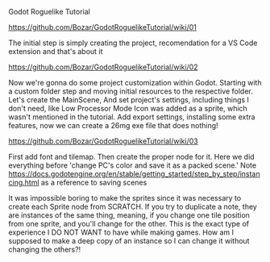 Godot Roguelike Tutorial

https://github.com/Bozar/GodotRoguelikeTutorial/wiki/01

The initial step is simply creating the project, recomendation for a VS Code extension and that's about it 

https://github.com/Bozar/GodotRoguelikeTutorial/wiki/02

Now we're gonna do some project customization within Godot. Starting with a custom folder step and moving initial resources to the respective folder.
Let's create the MainScene, 
And set project's settings, including things I don't need, like Low Processor Mode
Icon was added as a sprite, which wasn't mentioned in the tutorial.
Add export settings, installing some extra features, now we can create a 26mg exe file that does nothing!

https://github.com/Bozar/GodotRoguelikeTutorial/wiki/03

First add font and tilemap. 
Then create the proper node for it. 
Here we did everything before 'change PC's color and save it as a packed scene.'
Note https://docs.godotengine.org/en/stable/getting_started/step_by_step/instancing.html as a reference to saving scenes

It was impossible boring to make the sprites since it was necessary to create each Sprite node from SCRATCH. 
If you try to duplicate a note, they are instances of the same thing, meaning, if you change one tile position from one sprite, and you'll change for the other. This is the exact type of experience I DO NOT WANT to have while making games. How am I supposed to make a deep copy of an instance so I can change it without changing the others?!